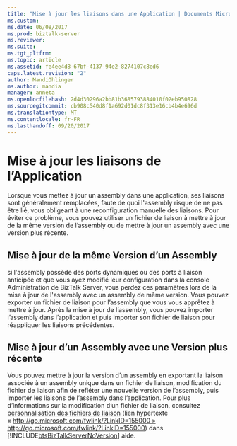```yaml
---
title: "Mise à jour les liaisons dans une Application | Documents Microsoft"
ms.custom: 
ms.date: 06/08/2017
ms.prod: biztalk-server
ms.reviewer: 
ms.suite: 
ms.tgt_pltfrm: 
ms.topic: article
ms.assetid: fe4ee4d8-67bf-4137-94e2-8274107c8ed6
caps.latest.revision: "2"
author: MandiOhlinger
ms.author: mandia
manager: anneta
ms.openlocfilehash: 2d4d30296a2bb81b3685793884010f02eb950828
ms.sourcegitcommit: cb908c540d8f1a692d01dc8f313e16cb4b4e696d
ms.translationtype: MT
ms.contentlocale: fr-FR
ms.lasthandoff: 09/20/2017
---
```

# <a name="updating-the-bindings-in-an-application"></a>Mise à jour les liaisons de l’Application
Lorsque vous mettez à jour un assembly dans une application, ses liaisons sont généralement remplacées, faute de quoi l'assembly risque de ne pas être lié, vous obligeant à une reconfiguration manuelle des liaisons. Pour éviter ce problème, vous pouvez utiliser un fichier de liaison à mettre à jour de la même version de l’assembly ou de mettre à jour un assembly avec une version plus récente.  
  
## <a name="updating-the-same-version-of-an-assembly"></a>Mise à jour de la même Version d’un Assembly  
 si l'assembly possède des ports dynamiques ou des ports à liaison anticipée et que vous ayez modifié leur configuration dans la console Administration de BizTalk Server, vous perdez ces paramètres lors de la mise à jour de l'assembly avec un assembly de même version. Vous pouvez exporter un fichier de liaison pour l’assembly que vous vous apprêtez à mettre à jour. Après la mise à jour de l’assembly, vous pouvez importer l’assembly dans l’application et puis importer son fichier de liaison pour réappliquer les liaisons précédentes.  
  
## <a name="updating-an-assembly-with-a-newer-version"></a>Mise à jour d’un Assembly avec une Version plus récente  
 Vous pouvez mettre à jour la version d’un assembly en exportant la liaison associée à un assembly unique dans un fichier de liaison, modification du fichier de liaison afin de refléter une nouvelle version de l’assembly, puis importer les liaisons de l’assembly dans l’application. Pour plus d’informations sur la modification d’un fichier de liaison, consultez [personnalisation des fichiers de liaison](http://go.microsoft.com/fwlink/?LinkID=155000) (lien hypertexte « http://go.microsoft.com/fwlink/?LinkID=155000 » http://go.microsoft.com/fwlink/?LinkID=155000) dans [!INCLUDE[btsBizTalkServerNoVersion](../includes/btsbiztalkservernoversion-md.md)] aide.
